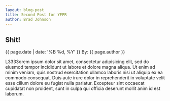 ```yaml
---
layout: blog-post
title: Second Post for YFPR
author: Brad Johnson
---
```


## Shit!
{{ page.date | date: '%B %d, %Y' }}
By: {{ page.author }}

L3333orem ipsum dolor sit amet, consectetur adipisicing elit, sed do eiusmod tempor incididunt ut labore et dolore magna aliqua. Ut enim ad minim veniam, quis nostrud exercitation ullamco laboris nisi ut aliquip ex ea commodo consequat. Duis aute irure dolor in reprehenderit in voluptate velit esse cillum dolore eu fugiat nulla pariatur. Excepteur sint occaecat cupidatat non proident, sunt in culpa qui officia deserunt mollit anim id est laborum.
